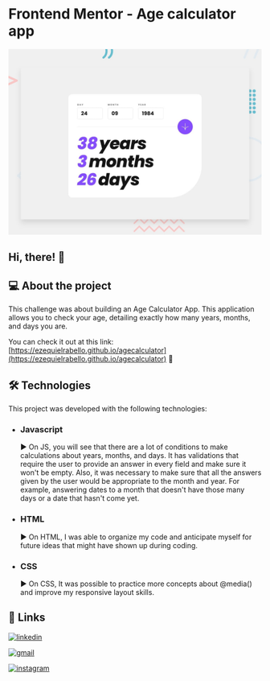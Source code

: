 # Frontend Mentor - Age calculator app

![Design preview for the Age calculator app coding challenge](./design/desktop-preview.jpg)

## Hi, there! 👋

## 💻 About the project

This challenge was about building an Age Calculator App. This application allows you to check your age, detailing exactly how many years, months, and days you are. 

You can check it out at this link: [https://ezequielrabello.github.io/agecalculator](https://ezequielrabello.github.io/agecalculator) 🔗


## 🛠 Technologies 
This project was developed with the following technologies:
- ### Javascript
  ▶ On JS, you will see that there are a lot of conditions to make calculations about years, months, and days. It has validations that require the user to provide an answer in every field and make sure it won't be empty. Also, it was necessary to make sure that all the answers given by the user would be appropriate to the month and year. For example, answering dates to a month that doesn't have those many days or a date that hasn't come yet.       
- ### HTML
  ▶ On HTML, I was able to organize my code and anticipate myself for future ideas that might have shown up during coding. 
- ### CSS
  ▶ On CSS, It was possible to practice more concepts about @media() and improve my responsive layout skills.   

## 🔗 Links

[![linkedin](https://img.shields.io/badge/linkedin-0A66C2?style=for-the-badge&logo=linkedin&logoColor=white)](https://www.linkedin.com/in/ezequiel-rabello-1587002aa/)

[![gmail](https://img.shields.io/badge/Gmail-D14836?style=for-the-badge&logo=gmail&logoColor=white)](https://mail.google.com/mail/u/0/#inbox?compose=GTvVlcRwRCPPZsZvfpfnrRcMXWJDRHbDTBjTHFrWxrDTdDTMvPfSvxwMZknXSBprbnzPptgZRFzDq)

[![instagram](https://img.shields.io/badge/Instagram-E4405F?style=flat-square&logo=Instagram&logoColor=white)](https://instagram.com/kielrpl1)

  



